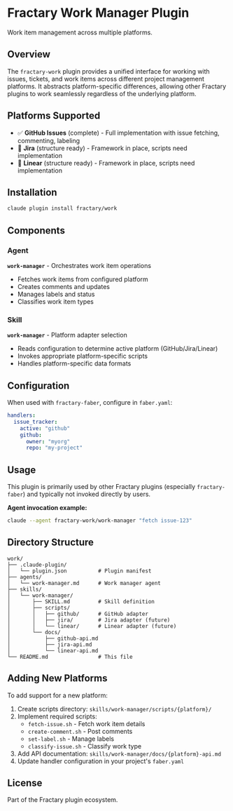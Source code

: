 # Fractary Work Manager Plugin

Work item management across multiple platforms.

## Overview

The `fractary-work` plugin provides a unified interface for working with issues, tickets, and work items across different project management platforms. It abstracts platform-specific differences, allowing other Fractary plugins to work seamlessly regardless of the underlying platform.

## Platforms Supported

- ✅ **GitHub Issues** (complete) - Full implementation with issue fetching, commenting, labeling
- 🚧 **Jira** (structure ready) - Framework in place, scripts need implementation
- 🚧 **Linear** (structure ready) - Framework in place, scripts need implementation

## Installation

```bash
claude plugin install fractary/work
```

## Components

### Agent

**`work-manager`** - Orchestrates work item operations
- Fetches work items from configured platform
- Creates comments and updates
- Manages labels and status
- Classifies work item types

### Skill

**`work-manager`** - Platform adapter selection
- Reads configuration to determine active platform (GitHub/Jira/Linear)
- Invokes appropriate platform-specific scripts
- Handles platform-specific data formats

## Configuration

When used with `fractary-faber`, configure in `faber.yaml`:

```yaml
handlers:
  issue_tracker:
    active: "github"
    github:
      owner: "myorg"
      repo: "my-project"
```

## Usage

This plugin is primarily used by other Fractary plugins (especially `fractary-faber`) and typically not invoked directly by users.

**Agent invocation example:**
```bash
claude --agent fractary-work/work-manager "fetch issue-123"
```

## Directory Structure

```
work/
├── .claude-plugin/
│   └── plugin.json          # Plugin manifest
├── agents/
│   └── work-manager.md      # Work manager agent
├── skills/
│   └── work-manager/
│       ├── SKILL.md         # Skill definition
│       ├── scripts/
│       │   ├── github/      # GitHub adapter
│       │   ├── jira/        # Jira adapter (future)
│       │   └── linear/      # Linear adapter (future)
│       └── docs/
│           ├── github-api.md
│           ├── jira-api.md
│           └── linear-api.md
└── README.md                # This file
```

## Adding New Platforms

To add support for a new platform:

1. Create scripts directory: `skills/work-manager/scripts/{platform}/`
2. Implement required scripts:
   - `fetch-issue.sh` - Fetch work item details
   - `create-comment.sh` - Post comments
   - `set-label.sh` - Manage labels
   - `classify-issue.sh` - Classify work type
3. Add API documentation: `skills/work-manager/docs/{platform}-api.md`
4. Update handler configuration in your project's `faber.yaml`

## License

Part of the Fractary plugin ecosystem.

